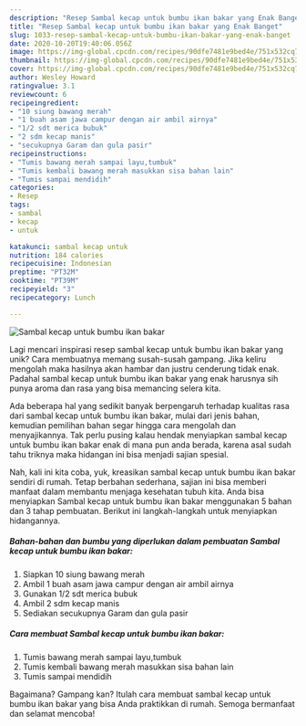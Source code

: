 ```yaml
---
description: "Resep Sambal kecap untuk bumbu ikan bakar yang Enak Banget"
title: "Resep Sambal kecap untuk bumbu ikan bakar yang Enak Banget"
slug: 1033-resep-sambal-kecap-untuk-bumbu-ikan-bakar-yang-enak-banget
date: 2020-10-20T19:40:06.056Z
image: https://img-global.cpcdn.com/recipes/90dfe7481e9bed4e/751x532cq70/sambal-kecap-untuk-bumbu-ikan-bakar-foto-resep-utama.jpg
thumbnail: https://img-global.cpcdn.com/recipes/90dfe7481e9bed4e/751x532cq70/sambal-kecap-untuk-bumbu-ikan-bakar-foto-resep-utama.jpg
cover: https://img-global.cpcdn.com/recipes/90dfe7481e9bed4e/751x532cq70/sambal-kecap-untuk-bumbu-ikan-bakar-foto-resep-utama.jpg
author: Wesley Howard
ratingvalue: 3.1
reviewcount: 6
recipeingredient:
- "10 siung bawang merah"
- "1 buah asam jawa campur dengan air ambil airnya"
- "1/2 sdt merica bubuk"
- "2 sdm kecap manis"
- "secukupnya Garam dan gula pasir"
recipeinstructions:
- "Tumis bawang merah sampai layu,tumbuk"
- "Tumis kembali bawang merah masukkan sisa bahan lain"
- "Tumis sampai mendidih"
categories:
- Resep
tags:
- sambal
- kecap
- untuk

katakunci: sambal kecap untuk 
nutrition: 184 calories
recipecuisine: Indonesian
preptime: "PT32M"
cooktime: "PT39M"
recipeyield: "3"
recipecategory: Lunch

---
```



![Sambal kecap untuk bumbu ikan bakar](https://img-global.cpcdn.com/recipes/90dfe7481e9bed4e/751x532cq70/sambal-kecap-untuk-bumbu-ikan-bakar-foto-resep-utama.jpg)

Lagi mencari inspirasi resep sambal kecap untuk bumbu ikan bakar yang unik? Cara membuatnya memang susah-susah gampang. Jika keliru mengolah maka hasilnya akan hambar dan justru cenderung tidak enak. Padahal sambal kecap untuk bumbu ikan bakar yang enak harusnya sih punya aroma dan rasa yang bisa memancing selera kita.



Ada beberapa hal yang sedikit banyak berpengaruh terhadap kualitas rasa dari sambal kecap untuk bumbu ikan bakar, mulai dari jenis bahan, kemudian pemilihan bahan segar hingga cara mengolah dan menyajikannya. Tak perlu pusing kalau hendak menyiapkan sambal kecap untuk bumbu ikan bakar enak di mana pun anda berada, karena asal sudah tahu triknya maka hidangan ini bisa menjadi sajian spesial.


Nah, kali ini kita coba, yuk, kreasikan sambal kecap untuk bumbu ikan bakar sendiri di rumah. Tetap berbahan sederhana, sajian ini bisa memberi manfaat dalam membantu menjaga kesehatan tubuh kita. Anda bisa menyiapkan Sambal kecap untuk bumbu ikan bakar menggunakan 5 bahan dan 3 tahap pembuatan. Berikut ini langkah-langkah untuk menyiapkan hidangannya.

<!--inarticleads1-->

##### Bahan-bahan dan bumbu yang diperlukan dalam pembuatan Sambal kecap untuk bumbu ikan bakar:

1. Siapkan 10 siung bawang merah
1. Ambil 1 buah asam jawa campur dengan air ambil airnya
1. Gunakan 1/2 sdt merica bubuk
1. Ambil 2 sdm kecap manis
1. Sediakan secukupnya Garam dan gula pasir




<!--inarticleads2-->

##### Cara membuat Sambal kecap untuk bumbu ikan bakar:

1. Tumis bawang merah sampai layu,tumbuk
1. Tumis kembali bawang merah masukkan sisa bahan lain
1. Tumis sampai mendidih




Bagaimana? Gampang kan? Itulah cara membuat sambal kecap untuk bumbu ikan bakar yang bisa Anda praktikkan di rumah. Semoga bermanfaat dan selamat mencoba!
